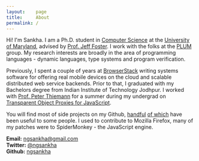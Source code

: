 ```yaml
---
layout:    page
title:     About
permalink: /
---
```


Hi! I'm Sankha. I am a Ph.D. student in [Computer Science](https://cs.umd.edu) at the [University of Maryland](https://umd.edu), advised by [Prof. Jeff Foster](https://www.cs.umd.edu/~jfoster/). I work with the folks at the [PLUM](http://www.cs.umd.edu/projects/PL/) group. My research interests are broadly in the area of programming languages - dynamic languages, type systems and program verification.

Previously, I spent a couple of years at [BrowserStack](https://www.browserstack.com) writing systems software for offering real mobile devices on the cloud and scalable distributed web service backends. Prior to that, I graduated with my Bachelors degree from Indian Institute of Technology Jodhpur. I worked with [Prof. Peter Thiemann](http://www2.informatik.uni-freiburg.de/~thiemann/) for a summer during my undergrad on [Transparent Object Proxies for JavaScript](http://drops.dagstuhl.de/opus/volltexte/2015/5229/pdf/19.pdf).

You will find most of side projects on my Github, [handful](https://github.com/ngsankha/Panther) [of which](https://github.com/ngsankha/codejudge) have been useful to some people. I used to contribute to Mozilla Firefox, many of my patches were to SpiderMonkey - the JavaScript engine.

<i class="about-icon fa fa-envelope"></i> **Email:** [ngsankha@gmail.com](mailto:ngsankha@gmail.com)<br>
<i class="about-icon fa fa-twitter"></i> **Twitter:** [@ngsankha](https://twitter.com/ngsankha)<br>
<i class="about-icon fa fa-github"></i> **Github:** [ngsankha](https://github.com/ngsankha)<br>
